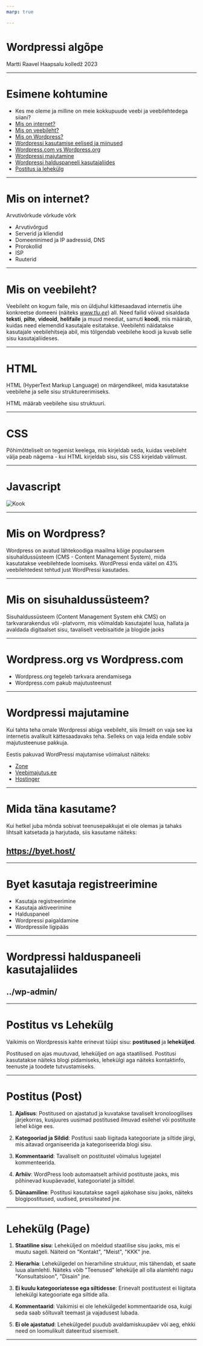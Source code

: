 ```yaml
---
marp: true

---
```

# Wordpressi algõpe

Martti Raavel
Haapsalu kolledž
2023

---
# Esimene kohtumine

- Kes me oleme ja milline on meie kokkupuude veebi ja veebilehtedega siiani?
- [Mis on internet?](../../concepts/Internet/about.md)
- [Mis on veebileht?](../../concepts/Veebileht/about.md)
- [Mis on Wordpress?](../../concepts/Wordpress/about.md)
- [Wordpressi kasutamise eelised ja miinused](../../concepts/plussidMiinused/about.md)
- [Wordpress.com vs Wordpress.org](../../concepts/WordpressVSWordpress/about.md)
- [Wordpressi majutamine](../../concepts/WordpressiMajutamine/about.md)
- [Wordpressi halduspaneeli kasutajaliides](../../concepts/halduspaneel/about.md)
- [Postitus ja lehekülg](../../concepts/postVSpage/about.md)

---
# Mis on internet?

Arvutivõrkude võrkude võrk
- Arvutivõrgud
- Serverid ja kliendid
- Domeeninimed ja IP aadressid, DNS
- Prorokollid
- ISP
- Ruuterid


---
# Mis on veebileht?

Veebileht on kogum faile, mis on üldjuhul kättesaadavad internetis ühe konkreetse domeeni (näiteks *www.tlu.ee*) all. Need failid võivad sisaldada **teksti**, **pilte**, **videoid**, **helifaile** ja muud meediat, samuti **koodi**, mis määrab, kuidas need elemendid kasutajale esitatakse. Veebilehti näidatakse kasutajale veebilehitseja abil, mis tõlgendab veebilehe koodi ja kuvab selle sisu kasutajaliideses.

---
# HTML

HTML (HyperText Markup Language) on märgendikeel, mida kasutatakse veebilehe ja selle sisu struktureerimiseks.

HTML määrab veebilehe sisu struktuuri.

---
# CSS

Põhimõtteliselt on tegemist keelega, mis kirjeldab seda, kuidas veebileht välja peab nägema - kui HTML kirjeldab sisu, siis CSS kirjeldab välimust.

---
# Javascript

![Kook](./cake.png)

---
# Mis on Wordpress?

Wordpress on avatud lähtekoodiga maailma kõige populaarsem sisuhaldussüsteem (CMS - Content Management System), mida kasutatakse veebilehtede loomiseks. WordPressi enda väitel on 43% veebilehtedest tehtud just WordPressi kasutades.

---
# Mis on sisuhaldussüsteem?

Sisuhaldussüsteem (Content Management System ehk CMS) on tarkvararakendus või -platvorm, mis võimaldab kasutajatel luua, hallata ja avaldada digitaalset sisu, tavaliselt veebisaitide ja blogide jaoks

---
# Wordpress.org vs Wordpress.com

- Wordpress.org tegeleb tarkvara arendamisega
- Wordpress.com pakub majutusteenust

---
# Wordpressi majutamine

Kui tahta teha omale Wordpressi abiga veebileht, siis ilmselt on vaja see ka internetis avalikult kättesaadavaks teha. Selleks on vaja leida endale sobiv majutusteenuse pakkuja.

Eestis pakuvad WordPressi majutamise võimalust näiteks:
- [Zone](https://www.zone.ee/)
- [Veebimajutus.ee](https://www.veebimajutus.ee/paketid-ja-hinnad)
- [Hostinger](https://www.hostinger.ee/parim-wordpress-veebimajutus)

---
# Mida täna kasutame?

Kui hetkel juba mõnda sobivat teenusepakkujat ei ole olemas ja tahaks lihtsalt katsetada ja harjutada, siis kasutame näiteks:

## https://byet.host/

---
# Byet kasutaja registreerimine

- Kasutaja registreerimine
- Kasutaja aktiveerimine
- Halduspaneel
- Wordpressi paigaldamine
- Wordpressile ligipääs

---
# Wordpressi halduspaneeli kasutajaliides

## ../wp-admin/

---
# Postitus vs Lehekülg

Vaikimis on Wordpressis kahte erinevat tüüpi sisu: **postitused** ja **leheküljed**.

Postitused on ajas muutuvad, leheküljed on aga staatilised. Postitusi kasutatakse näiteks blogi pidamiseks, lehekülgi aga näiteks kontaktinfo, teenuste ja toodete tutvustamiseks.

---
# Postitus (Post)

1. **Ajalisus**: Postitused on ajastatud ja kuvatakse tavaliselt kronoloogilises järjekorras, kusjuures uusimad postitused ilmuvad esilehel või postituste lehel kõige ees. 

2. **Kategooriad ja Sildid**: Postitusi saab liigitada kategooriate ja siltide järgi, mis aitavad organiseerida ja kategoriseerida blogi sisu.

3. **Kommentaarid**: Tavaliselt on postitustel võimalus lugejatel kommenteerida.

4. **Arhiiv**: WordPress loob automaatselt arhiivid postituste jaoks, mis põhinevad kuupäevadel, kategooriatel ja siltidel.

5. **Dünaamiline**: Postitusi kasutatakse sageli ajakohase sisu jaoks, näiteks blogipostitused, uudised, pressiteated jne.

---
# Lehekülg (Page)

1. **Staatiline sisu**: Leheküljed on mõeldud staatilise sisu jaoks, mis ei muutu sageli. Näiteid on "Kontakt", "Meist", "KKK" jne.

2. **Hierarhia**: Lehekülgedel on hierarhiline struktuur, mis tähendab, et saate luua alamlehti. Näiteks võib "Teenused" lehekülje all olla alamlehti nagu "Konsultatsioon", "Disain" jne.

3. **Ei kuulu kategooriatesse ega siltidesse**: Erinevalt postitustest ei liigitata lehekülgi kategooriate ega siltide alla.

4. **Kommentaarid**: Vaikimisi ei ole lehekülgedel kommentaaride osa, kuigi seda saab sõltuvalt teemast ja vajadusest lubada.

5. **Ei ole ajastatud**: Lehekülgedel puudub avaldamiskuupäev või aeg, ehkki need on loomulikult dateeritud sisemiselt.
---